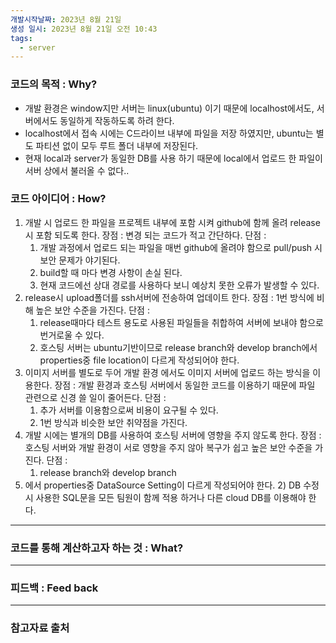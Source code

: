 ```yaml
---
개발시작날짜: 2023년 8월 21일
생성 일시: 2023년 8월 21일 오전 10:43
tags:
  - server
---
```

### 코드의 목적 : Why?

- 개발 환경은 window지만 서버는 linux(ubuntu) 이기 때문에 localhost에서도, 서버에서도 동일하게 작동하도록 하려 한다.
- localhost에서 접속 시에는 C드라이브 내부에 파일을 저장 하였지만, ubuntu는 별도 파티션 없이 모두 루트 폴더 내부에 저장된다.
- 현재 local과 server가 동일한 DB를 사용 하기 때문에 local에서 업로드 한 파일이 서버 상에서 불러올 수 없다..

### 코드 아이디어 : How?

1. 개발 시 업로드 한 파일을 프로젝트 내부에 포함 시켜 github에 함께 올려 release 시 포함 되도록 한다.
장점 : 변경 되는 코드가 적고 간단하다.
단점 : 
    1) 개발 과정에서 업로드 되는 파일을 매번 github에 올려야 함으로 pull/push 시 보안 문제가 야기된다.
    2) build할 때 마다 변경 사항이 손실 된다.
    3) 현재 코드에선 상대 경로를 사용하다 보니 예상치 못한 오류가 발생할 수 있다.
2. release시 upload폴더를 ssh서버에 전송하여 업데이트 한다.
장점 : 1번 방식에 비해 높은 보안 수준을 가진다.
단점 : 
    1) release때마다 테스트 용도로 사용된 파일들을 취합하여 서버에 보내야 함으로 번거로울 수 있다.
    2) 호스팅 서버는 ubuntu기반이므로 release branch와 develop branch에서 properties중  file location이 다르게 작성되어야 한다.
3. 이미지 서버를 별도로 두어 개발 환경 에서도 이미지 서버에 업로드 하는 방식을 이용한다.
장점 : 개발 환경과 호스팅 서버에서 동일한 코드를 이용하기 때문에 파일 관련으로 신경 쓸 일이 줄어든다.
단점 : 
    1) 추가 서버를 이용함으로써 비용이 요구될 수 있다.
    2) 1번 방식과 비슷한 보안 취약점을 가진다.
4. 개발 시에는 별개의 DB를 사용하여 호스팅 서버에 영향을 주지 않도록 한다.
장점 : 호스팅 서버와 개발 환경이 서로 영향을 주지 않아 복구가 쉽고 높은 보안 수준을 가진다.
단점 :
    1) release branch와 develop branch
5. 에서 properties중  DataSource Setting이 다르게 작성되어야 한다.
    2) DB 수정 시 사용한 SQL문을 모든 팀원이 함께 적용 하거나 다른 cloud DB를 이용해야 한다.

---

### 코드를 통해 계산하고자 하는 것 : What?

---

### 피드백 : Feed back

---

### 참고자료 출처
